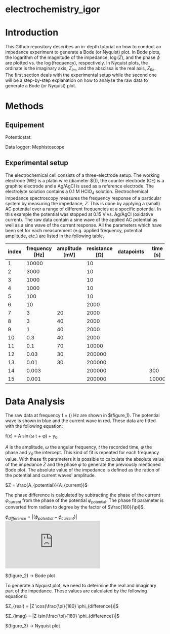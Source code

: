 # electrochemistry_igor


# Introduction

This Github repository describes an in-depth tutorial on how to conduct an impedance experiment to generate a Bode (or Nyquist) plot. 
In Bode plots, the logarithm of the magnitude of the impedance, $\log(Z)$, and the phase $\phi$ are plotted vs. the $\log$(frequency), respectively. In Nyquist plots, the ordinate is the imaginary axis, $Z_{im}$, and the abscissa is the real axis, $Z_{Re}$.
The first section deals with the experimental setup while the second one will be a step-by-step explanation on how to analyse the raw data to generate a Bode (or Nyquist) plot.

# Methods

## Equipement

Potentiostat: 

Data logger: Mephistoscope

## Experimental setup

The electrochemical cell consists of a three-electrode setup. The working electrode (WE) is a platin wire (diameter $()), the counter electrode (CE) is a graphite electrode and a Ag/AgCl is used as a reference electrode. The electrolyte solution contains a 0.1 M HClO<sub>4</sub> solution. 
Electrochemical impedance spectroscopy measures the frequency response of a particular system by measuring the impedance, $Z$. This is done by applying a (small) AC potential over a range of different frequencies at a specific potential. In this example the potential was stopped at 0.15 V vs. Ag/AgCl (oxidative current). The raw data contain a sine wave of the applied AC potential as well as a sine wave of the current response.
All the parameters which have been set for each measurement (e.g. applied frequency, potential amplitude, etc.) are listed in the following table.


| index | frequency [Hz] | amplitude [mV] | resistance [&Omega;] | datapoints | time  [s]| smoothing cap. 
-------|-----------|-----------|------------|------------|-------|----------------|
| 1     | 10000     |           | 10         |            |       | no             |
| 2     | 3000      |           | 10         |            |       | no             |
| 3     | 1000      |           | 10         |            |       | yes            |
| 4     | 1000      |           | 10         |            |       | yes            |
| 5     | 100       |           | 10         |            |       | yes            |
| 6     | 10        |           | 2000       |            |       | yes            |
| 7     | 3         | 20        | 2000       |            |       | yes            |
| 8     | 3         | 40        | 2000       |            |       | yes            |
| 9     | 1         | 40        | 2000       |            |       | yes            |
| 10    | 0.3       | 40        | 2000       |            |       | yes            |
| 11    | 0.1       | 70        | 10000      |            |       | yes            |
| 12    | 0.03      | 30        | 200000     |            |       | yes            |
| 13    | 0.01      | 30        | 200000     |            |       | yes            |
| 14    | 0.003     |           | 200000     |            | 300   | yes            |
| 15    | 0.001     |           | 200000     |            | 10000 |                |

# Data Analysis

The raw data at frequency f = () Hz are shown in $(figure_1). The potential wave is shown in blue and the current wave in red. These data are fitted with the following equation:

f(x) = A  $\sin$(&omega; t + &phi;) + y<sub>0</sub>

*A* is the amplitude, *&omega;* the angular frequency, *t* the recorded time, *&phi;* the phase and *y<sub>0</sub>* the intercept.
This kind of fit is repeated for each frequency value. With these fit parameters it is possible to calculate the absolute value of the impedance *Z* and the phase *&phi;* to generate the previously mentioned Bode plot. The absolute value of the impedance is defined as the ration of the potential and current waves' amplitude.

$Z = \frac{A_{potential}}{A_{current}}$

The phase difference is calculated by subtracting the phase of the current *&phi;*<sub>current</sub> from the phase of the potential *&phi;*<sub>potential</sub>. The phase fit parameter is converted from radian to degree by the factor of $\frac{180}{\pi}$. 

$\phi_{difference} = |(\phi_{potential} - \phi_{current})|$ ![](https://latex.codecogs.com/gif.latex?%5Cfrac%7Ba%7D%7Bb%7D)

$(figure_2) -> Bode plot

To generate a Nyquist plot, we need to determine the real and imaginary part of the impedance. These values are calculated by the following equations:

$Z_{real} = |Z \cos(\frac{\pi}{180} \phi_{difference})|$

$Z_{imag} = |Z \sin(\frac{\pi}{180} \phi_{difference})|$

$(figure_3) -> Nyquist plot
